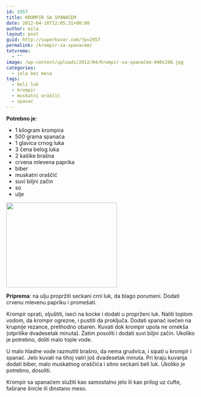 ```yaml
---
id: 2957
title: KROMPIR SA SPANAĆEM
date: 2012-04-16T12:05:31+00:00
author: mila
layout: post
guid: http://superkuvar.com/?p=2957
permalink: /krompir-sa-spanacem/
totvreme:
  - ""
image: /wp-content/uploads/2012/04/Krompir-sa-spanaćem-940x198.jpg
categories:
  - jela bez mesa
tags:
  - beli luk
  - krompir
  - muskatni oraščić
  - spanać
---
```

**Potrebno je**:

  * 1 kilogram krompira
  * 500 grama spanaća
  * 1 glavica crnog luka
  * 3 čena belog luka
  * 2 kašike brašna
  * crvena mlevena paprika
  * biber
  * muskatni oraščić
  * suvi biljni začin
  * so
  * ulje

<img class="alignnone size-medium wp-image-2967" title="Krompir sa spanaćem" src="/wp-content/uploads/2012/04/Krompir-sa-spanaćem-e1334577791685.jpg" alt="" width="295" height="226" /> 

**Priprema**: na ulju propržiti seckani crni luk, da blago porumeni. Dodati crvenu mlevenu papriku i promešati.

Krompir oprati, oljuštiti, iseći na kocke i dodati u proprženi luk. Naliti toplom vodom, da krompir ogrezne, i pustiti da proključa. Dodati spanać isečen na krupnije rezance, prethodno obaren. Kuvati dok krompir upola ne omekša (otprilike dvadesetak minuta). Zatim posoliti i dodati suvi biljni začin. Ukoliko je potrebno, doliti malo tople vode.

U malo hladne vode razmutiti brašno, da nema grudvica, i sipati u krompir i spanać. Jelo kuvati na tihoj vatri još dvadesetak minuta. Pri kraju kuvanja dodati biber, malo muskatnog oraščića i sitno seckani beli luk. Ukoliko je potrebno, dosoliti.

Krompir sa spanaćem služiti kao samostalno jelo ili kao prilog uz ćufte, faširane šnicle ili dinstano meso.